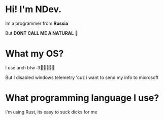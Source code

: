 <body>
    <h1>Hi! I'm NDev.</h1>
    <p>Im a programmer from <strong>Russia</strong></p>
    <p>But <strong>DONT CALL ME A NATURAL</strong> 😤</p>
    <h1>What my OS?</h1>
    <p>I use arch btw :3🦊🏳️‍🌈🏳️‍⚧️</p>
    <p>But I disabled windows telemetry 'cuz i want to send my info to microsoft</p>
    <h1>What programming language I use?</h1>
    <p>I'm using Rust, its easy to suck dicks for me</p>
</body>
